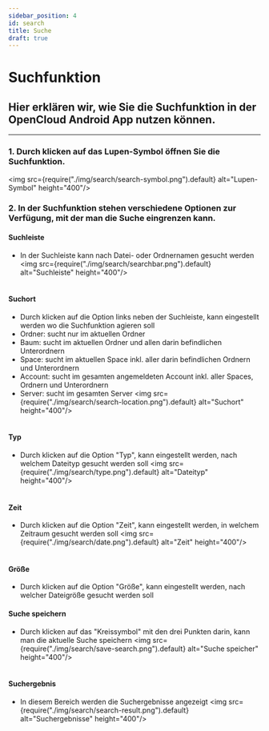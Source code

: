 ```yaml
---
sidebar_position: 4
id: search
title: Suche
draft: true
---
```


# Suchfunktion

## Hier erklären wir, wie Sie die Suchfunktion in der OpenCloud Android App nutzen können.

---

### 1. Durch klicken auf das Lupen-Symbol öffnen Sie die Suchfunktion.

<img src={require("./img/search/search-symbol.png").default} alt="Lupen-Symbol" height="400"/>
<br/>

### 2. In der Suchfunktion stehen verschiedene Optionen zur Verfügung, mit der man die Suche eingrenzen kann.

#### Suchleiste

- In der Suchleiste kann nach Datei- oder Ordnernamen gesucht werden
  <img src={require("./img/search/searchbar.png").default} alt="Suchleiste" height="400"/>
  <br/><br/>

#### Suchort

- Durch klicken auf die Option links neben der Suchleiste, kann eingestellt werden wo die Suchfunktion agieren soll
- Ordner: sucht nur im aktuellen Ordner
- Baum: sucht im aktuellen Ordner und allen darin befindlichen Unterordnern
- Space: sucht im aktuellen Space inkl. aller darin befindlichen Ordnern und Unterordnern
- Account: sucht im gesamten angemeldeten Account inkl. aller Spaces, Ordnern und Unterordnern
- Server: sucht im gesamten Server
  <img src={require("./img/search/search-location.png").default} alt="Suchort" height="400"/>
  <br/><br/>

#### Typ

- Durch klicken auf die Option "Typ", kann eingestellt werden, nach welchem Dateityp gesucht werden soll
  <img src={require("./img/search/type.png").default} alt="Dateityp" height="400"/>
  <br/><br/>

#### Zeit

- Durch klicken auf die Option "Zeit", kann eingestellt werden, in welchem Zeitraum gesucht werden soll
  <img src={require("./img/search/date.png").default} alt="Zeit" height="400"/>
  <br/><br/>

#### Größe

- Durch klicken auf die Option "Größe", kann eingestellt werden, nach welcher Dateigröße gesucht werden soll

#### Suche speichern

- Durch klicken auf das "Kreissymbol" mit den drei Punkten darin, kann man die aktuelle Suche speichern
  <img src={require("./img/search/save-search.png").default} alt="Suche speicher" height="400"/>
  <br/><br/>

#### Suchergebnis

- In diesem Bereich werden die Suchergebnisse angezeigt
  <img src={require("./img/search/search-result.png").default} alt="Suchergebnisse" height="400"/>
  <br/><br/>
